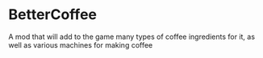 # BetterCoffee
A mod that will add to the game many types of coffee ingredients for it, as well as various machines for making coffee
